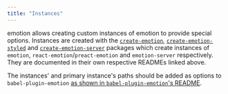 ```yaml
---
title: "Instances"
---
```


emotion allows creating custom instances of emotion to provide special options. Instances are created with the [`create-emotion`](https://github.com/emotion-js/emotion/tree/master/packages/create-emotion), [`create-emotion-styled`](https://github.com/emotion-js/emotion/tree/master/packages/create-emotion-styled) and [`create-emotion-server`](https://github.com/emotion-js/emotion/tree/master/packages/create-emotion-server) packages which create instances of `emotion`, `react-emotion`/`preact-emotion` and `emotion-server` respectively. They are documented in their own respective READMEs linked above.

The instances' and primary instance's paths should be added as options to `babel-plugin-emotion` [as shown in `babel-plugin-emotion`'s README](https://github.com/emotion-js/emotion/tree/master/packages/babel-plugin-emotion#instances).
